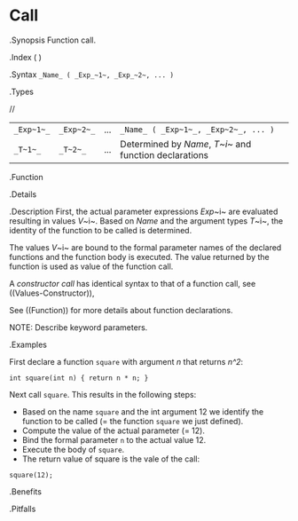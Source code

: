 # Call

.Synopsis
Function call.

.Index
( )

.Syntax
`_Name_ ( _Exp_~1~, _Exp_~2~, ... )`

.Types

//

|             |            |     |                                       |
| --- | --- | --- | --- |
| `_Exp~1~_`  | `_Exp~2~_` | ... | `_Name_ ( _Exp~1~_, _Exp~2~_, ... )`  |
| `_T~1~_`    | `_T~2~_`   | ... | Determined by _Name_, _T~i~_ and function declarations  |


.Function

.Details

.Description
First, the actual parameter expressions _Exp_~i~ are evaluated resulting in values _V_~i~.
Based on _Name_ and the argument types _T_~i~, the identity of the function to be called is determined.

The values _V_~i~ are bound to the formal parameter names of the 
declared functions and the function body is executed.
The value returned by the function is used as value of the function call.


A _constructor call_ has identical syntax to that of a function call, see ((Values-Constructor)),

See ((Function)) for more details about function declarations.

NOTE: Describe keyword parameters.

.Examples

First declare a function `square` with argument _n_ that returns _n^2_:
```rascal-shell,continue
int square(int n) { return n * n; }
```

Next call `square`. This results in the following steps:

* Based on the name `square` and the int argument 12 we identify the function to be called
  (= the function `square` we just defined).
* Compute the value of the actual parameter (= 12).
* Bind the formal parameter `n` to the actual value 12.
* Execute the body of `square`.
* The return value of square is the vale of the call:

```rascal-shell,continue
square(12);
```

.Benefits

.Pitfalls

